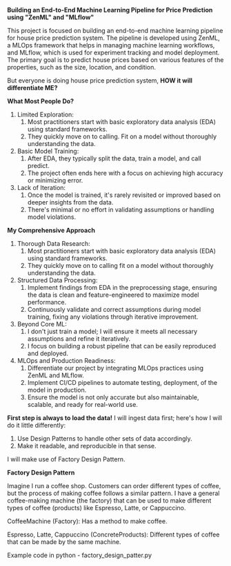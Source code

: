 **Building an End-to-End Machine Learning Pipeline for Price Prediction using "ZenML" and "MLflow"**

This project is focused on building an end-to-end machine learning pipeline for house price prediction system.
The pipeline is developed using ZenML, a MLOps framework that helps in managing machine learning workflows, and MLflow, which is used for experiment tracking and model deployment.
The primary goal is to predict house prices based on various features of the properties, such as the size, location, and condition.

But everyone is doing house price prediction system, **HOW it will differentiate ME?**

**What Most People Do?**
1. Limited Exploration:
    1. Most practitioners start with basic exploratory data analysis (EDA) using standard frameworks.
    2. They quickly move on to calling. Fit on a model without thoroughly understanding the data.
2. Basic Model Training:
    1. After EDA, they typically split the data, train a model, and call predict.
    2. The project often ends here with a focus on achieving high accuracy or minimizing error.
3. Lack of Iteration:
    1. Once the model is trained, it's rarely revisited or improved based on deeper insights from the data.
    2. There's minimal or no effort in validating assumptions or handling model violations.

**My Comprehensive Approach**
1. Thorough Data Research:
    1. Most practitioners start with basic exploratory data analysis (EDA) using standard frameworks.
    2. They quickly move on to calling fit on a model without thoroughly understanding the data.
2. Structured Data Processing:
    1. Implement findings from EDA in the preprocessing stage, ensuring the data is clean and feature-engineered to maximize model         
       performance.
    2. Continuously validate and correct assumptions during model training, fixing any violations through iterative improvement.
3. Beyond Core ML:
    1. I don't just train a model; I will ensure it meets all necessary assumptions and refine it iteratively.
    2. I focus on building a robust pipeline that can be easily reproduced and deployed.
4. MLOps and Production Readiness:
    1. Differentiate our project by integrating MLOps practices using ZenML and MLflow.
    2. Implement CI/CD pipelines to automate testing, deployment, of the model in production.
    3. Ensure the model is not only accurate but also maintainable, scalable, and ready for real-world use.

**First step is always to load the data!**
I will ingest data first; here's how I will do it little differently:
1. Use Design Patterns to handle other sets of data accordingly.
2. Make it readable, and reproducible in that sense.
   
I will make use of Factory Design Pattern.

**Factory Design Pattern**

Imagine I run a coffee shop. Customers can order different types of coffee, but the process of making coffee follows a similar pattern. I have a general coffee-making machine (the factory) that can be used to make different types of coffee (products) like Espresso, Latte, or Cappuccino.

CoffeeMachine (Factory): Has a method to make coffee.

Espresso, Latte, Cappuccino (ConcreteProducts): Different types of coffee that can be made by the same machine.

Example code in python - factory_design_patter.py
